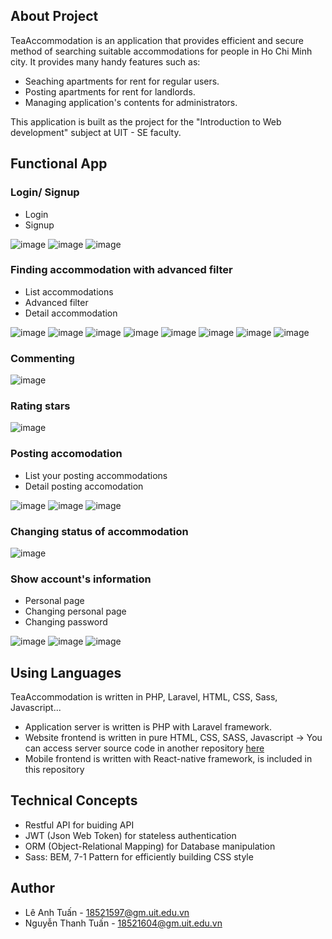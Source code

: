 ## About Project
TeaAccommodation is an application that provides efficient and secure method of searching suitable accommodations for people in Ho Chi Minh city. It provides many handy features such as:

- Seaching apartments for rent for regular users.
- Posting apartments for rent for landlords.
- Managing application's contents for administrators.


This application is built as the project for the "Introduction to Web development" subject at UIT - SE faculty.

## Functional App
### Login/ Signup
- Login
- Signup

![image](https://user-images.githubusercontent.com/55757870/123590344-b6a2cc00-d814-11eb-805f-619844622675.png)
![image](https://user-images.githubusercontent.com/55757870/123590348-b86c8f80-d814-11eb-9c37-f30c00024241.png)
![image](https://user-images.githubusercontent.com/55757870/123590357-ba365300-d814-11eb-9027-1a4418769151.png)

### Finding accommodation with advanced filter
- List accommodations
- Advanced filter
- Detail accommodation

![image](https://user-images.githubusercontent.com/55757870/123591405-1fd70f00-d816-11eb-9bbc-1a9f2d29e56f.png)
![image](https://user-images.githubusercontent.com/55757870/123591032-b35c1000-d815-11eb-817f-8908933c28d7.png)
![image](https://user-images.githubusercontent.com/55757870/123591043-b5be6a00-d815-11eb-9dc9-85d7b7acdb75.png)
![image](https://user-images.githubusercontent.com/55757870/123591047-b6ef9700-d815-11eb-981f-f35f7da95470.png)
![image](https://user-images.githubusercontent.com/55757870/123591056-b951f100-d815-11eb-8e34-f9396f7123f6.png)
![image](https://user-images.githubusercontent.com/55757870/123591063-ba831e00-d815-11eb-9405-caf276afc97f.png)
![image](https://user-images.githubusercontent.com/55757870/123591501-4137fb00-d816-11eb-98b6-9c43e408cc62.png)
![image](https://user-images.githubusercontent.com/55757870/123591659-7ba19800-d816-11eb-913b-0d31eb1f18fe.png)

### Commenting

![image](https://user-images.githubusercontent.com/55757870/123589936-311f1c00-d814-11eb-9101-dd0a5f4f8299.png)

### Rating stars

![image](https://user-images.githubusercontent.com/55757870/123589973-37ad9380-d814-11eb-9391-2e04e532acb5.png)

### Posting accomodation
- List your posting accommodations
- Detail posting accomodation

![image](https://user-images.githubusercontent.com/55757870/123591849-b3104480-d816-11eb-8846-c8c79d6d4d17.png)
![image](https://user-images.githubusercontent.com/55757870/123590062-5744bc00-d814-11eb-9e8a-dfbd557aa895.png)
![image](https://user-images.githubusercontent.com/55757870/123590071-5ad84300-d814-11eb-9231-23689980bf97.png)

### Changing status of accommodation

![image](https://user-images.githubusercontent.com/55757870/123590011-44ca8280-d814-11eb-9a65-b5e5eaf40e2c.png)

### Show account's information
- Personal page
- Changing personal page
- Changing password

![image](https://user-images.githubusercontent.com/55757870/123592291-3c277b80-d817-11eb-87f2-4b21d5698d81.png)
![image](https://user-images.githubusercontent.com/55757870/123592297-3df13f00-d817-11eb-9b8e-841a2a2fad17.png)
![image](https://user-images.githubusercontent.com/55757870/123592302-40539900-d817-11eb-808f-5350065421b3.png)

## Using Languages
TeaAccommodation is written in PHP, Laravel, HTML, CSS, Sass, Javascript...

- Application server is written is PHP with Laravel framework.
- Website frontend is written in pure HTML, CSS, SASS, Javascript
-> You can access server source code in another repository <a href="https://github.com/Tuanle207/TeaAccommodation">here</a>
- Mobile frontend is written with React-native framework, is included in this repository

## Technical Concepts

- Restful API for buiding API
- JWT (Json Web Token) for stateless authentication
- ORM (Object-Relational Mapping) for Database manipulation
- Sass: BEM, 7-1 Pattern for efficiently building CSS style

## Author
- Lê Anh Tuấn - 18521597@gm.uit.edu.vn
- Nguyễn Thanh Tuấn - 18521604@gm.uit.edu.vn 
